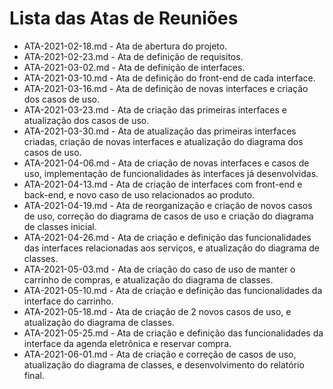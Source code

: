 # Lista das Atas de Reuniões

* ATA-2021-02-18.md - Ata de abertura do projeto.
* ATA-2021-02-23.md - Ata de definição de requisitos.
* ATA-2021-03-02.md - Ata de definição de interfaces.
* ATA-2021-03-10.md - Ata de definição do front-end de cada interface.
* ATA-2021-03-16.md - Ata de definição de novas interfaces e criação dos casos de uso.
* ATA-2021-03-23.md - Ata de criação das primeiras interfaces e atualização dos casos de uso.
* ATA-2021-03-30.md - Ata de atualização das primeiras interfaces criadas, criação de novas interfaces e atualização do diagrama dos casos de uso.
* ATA-2021-04-06.md - Ata de criação de novas interfaces e casos de uso, implementação de funcionalidades às interfaces já desenvolvidas.
* ATA-2021-04-13.md - Ata de criação de interfaces com front-end e back-end, e novo caso de uso relacionados ao produto.
* ATA-2021-04-19.md - Ata de reorganização e criação de novos casos de uso, correção do diagrama de casos de uso e criação do diagrama de classes inicial.
* ATA-2021-04-26.md - Ata de criação e definição das funcionalidades das interfaces relacionadas aos serviços, e atualização do diagrama de classes.
* ATA-2021-05-03.md - Ata de criação do caso de uso de manter o carrinho de compras, e atualização do diagrama de classes.
* ATA-2021-05-10.md - Ata de criação e definição das funcionalidades da interface do carrinho.
* ATA-2021-05-18.md - Ata de criação de 2 novos casos de uso, e atualização do diagrama de classes.
* ATA-2021-05-25.md - Ata de criação e definição das funcionalidades da interface da agenda eletrônica e reservar compra.
* ATA-2021-06-01.md - Ata de criação e correção de casos de uso, atualização do diagrama de classes, e desenvolvimento do relatório final.



